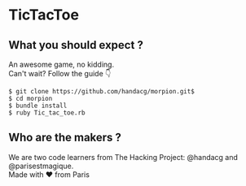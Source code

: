 # TicTacToe

## What you should expect ?
An awesome game, no kidding. <br/>
Can't wait? Follow the guide 👇

~~~~
$ git clone https://github.com/handacg/morpion.git$ 
$ cd morpion
$ bundle install
$ ruby Tic_tac_toe.rb
~~~~

## Who are the makers ?
We are two code learners from The Hacking Project: @handacg and @parisestmagique. <br/>
Made with ❤️ from Paris

